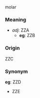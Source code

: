 molar
### Meaning
+ _adj_: ZZA
    + __eg__: ZZB

### Origin

ZZC

### Synonym

__eg__: ZZD

+ ZZE


